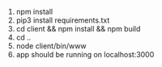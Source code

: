 1. npm install
2. pip3 install requirements.txt
3. cd client && npm install && npm build
4. cd ..
5. node client/bin/www
6. app should be running on localhost:3000